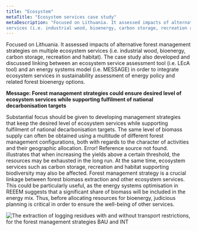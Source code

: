 ```yaml
---
title: "Ecosystem"
metaTitle: "Ecosystem services case study"
metaDescription: "Focused on Lithuania. It assessed impacts of alternative forest management strategies on multiple ecosystem
services (i.e. industrial wood, bioenergy, carbon storage, recreation and habitat)."
---
```


Focused on Lithuania. It assessed impacts of alternative forest management strategies on multiple ecosystem
services (i.e. industrial wood, bioenergy, carbon storage, recreation and habitat). The case study also
developed and discussed linking between an ecosystem service assessment tool (i.e. LEcA tool) and an energy
systems model (i.e. MESSAGE) in order to integrate ecosystem services in sustainability assessment of energy
policy and related forest bioenergy options.

**Message: Forest management strategies could ensure desired level of ecosystem services while supporting
fulfilment of national decarbonisation targets**

Substantial focus should be given to developing management strategies that keep the desired level of
ecosystem services while supporting fulfilment of national decarbonisation targets. The same level of
biomass supply can often be obtained using a multitude of different forest management configurations, both
with regards to the character of activities and their geographic allocation. Error! Reference source not found.
illustrates that when increasing the yields above a certain threshold, the resources may be exhausted in the
long run. At the same time, ecosystem services such as carbon storage, recreation and habitat supporting
biodiversity may also be affected. Forest management strategy is a crucial linkage between forest biomass
extraction and other ecosystem services. This could be particularly useful, as the energy systems optimisation
in REEEM suggests that a significant share of biomass will be included in the energy mix. Thus, before
allocating resources for bioenergy, judicious planning is critical in order to ensure the well-being of other
services.

![The extraction of logging residues with and without transport restrictions, for the forest management strategies BAU and
INT](./ecosystem.png)

